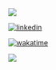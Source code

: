 <a href="https://www.linkedin.com/in/mathieu-trunet/">
  <img src="https://img.shields.io/badge/linkedin-%230077B5.svg?style=for-the-badge&logo=linkedin&logoColor=white"/>
</a>

[![linkedin](https://img.shields.io/badge/linkedin-%230077B5.svg?style=for-the-badge&logo=linkedin&logoColor=white)](https://www.linkedin.com/in/mathieu-trunet)

[![wakatime](https://wakatime.com/badge/user/b8d911aa-990b-4f6a-bccb-67bf92d24cf7.svg)](https://wakatime.com/@b8d911aa-990b-4f6a-bccb-67bf92d24cf7)

<img src="https://wakatime.com/share/@b8d911aa-990b-4f6a-bccb-67bf92d24cf7/b8288325-6ce0-46f2-8cda-28dce6a64e30.svg">
